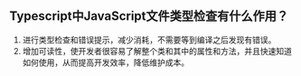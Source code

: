 ## Typescript中JavaScript文件类型检查有什么作用？
1.  进行类型检查和错误提示，减少消耗，不需要等到编译之后发现有错误。
2.  增加可读性，使开发者很容易了解整个类和其中的属性和方法，并且快速知道如何使用，从而提高开发效率，降低维护成本。
